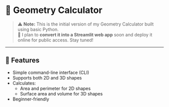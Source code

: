 # 📐 Geometry Calculator

> ⚠️ **Note:** This is the initial version of my Geometry Calculator built using basic Python.  
> 🔄 I plan to **convert it into a Streamlit web app** soon and deploy it online for public access. Stay tuned!

---

## 🚀 Features
- Simple command-line interface (CLI)
- Supports both 2D and 3D shapes
- Calculates:
  - Area and perimeter for 2D shapes
  - Surface area and volume for 3D shapes
- Beginner-friendly
